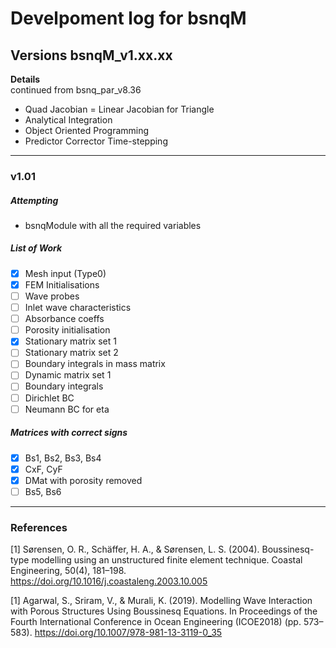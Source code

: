 # Develpoment log for bsnqM

## Versions bsnqM_v1.xx.xx

**Details** \
continued from bsnq_par_v8.36
- Quad Jacobian = Linear Jacobian for Triangle
- Analytical Integration
- Object Oriented Programming
- Predictor Corrector Time-stepping
-----------------------------------------------

### v1.01

##### Attempting
- bsnqModule with all the required variables

##### List of Work
- [x] Mesh input (Type0)
- [x] FEM Initialisations
- [ ] Wave probes
- [ ] Inlet wave characteristics
- [ ] Absorbance coeffs
- [ ] Porosity initialisation
- [x] Stationary matrix set 1
- [ ] Stationary matrix set 2
- [ ] Boundary integrals in mass matrix
- [ ] Dynamic matrix set 1
- [ ] Boundary integrals
- [ ] Dirichlet BC
- [ ] Neumann BC for eta

##### Matrices with correct signs
- [x] Bs1, Bs2, Bs3, Bs4
- [x] CxF, CyF
- [x] DMat with porosity removed
- [ ] Bs5, Bs6

-----------------------------------------------

### References
[1] Sørensen, O. R., Schäffer, H. A., & Sørensen, L. S. (2004). Boussinesq-type modelling using an unstructured finite element technique. Coastal Engineering, 50(4), 181–198. https://doi.org/10.1016/j.coastaleng.2003.10.005

[1] Agarwal, S., Sriram, V., & Murali, K. (2019). Modelling Wave Interaction with Porous Structures Using Boussinesq Equations. In Proceedings of the Fourth International Conference in Ocean Engineering (ICOE2018) (pp. 573–583). https://doi.org/10.1007/978-981-13-3119-0_35


